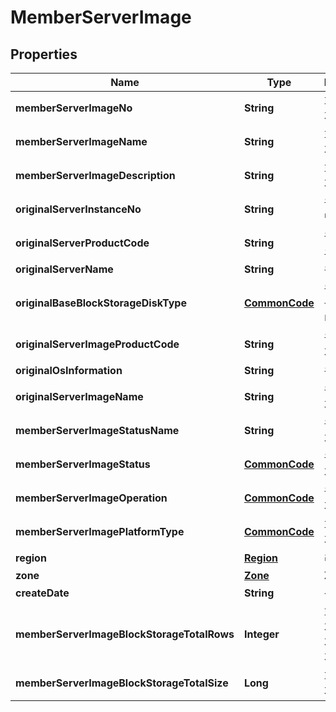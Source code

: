 
# MemberServerImage

## Properties
Name | Type | Description | Notes
------------ | ------------- | ------------- | -------------
**memberServerImageNo** | **String** | 회원서버이미지번호 |  [optional]
**memberServerImageName** | **String** | 회원서버이미지명 |  [optional]
**memberServerImageDescription** | **String** | 회원서버이미지설명 |  [optional]
**originalServerInstanceNo** | **String** | 원본서버인스턴스번호 |  [optional]
**originalServerProductCode** | **String** | 원본서버상품코드 |  [optional]
**originalServerName** | **String** | 원본서버명 |  [optional]
**originalBaseBlockStorageDiskType** | [**CommonCode**](CommonCode.md) | 원본서버기본블록스토리지디스크유형 |  [optional]
**originalServerImageProductCode** | **String** | 원본서버이미지상품코드 |  [optional]
**originalOsInformation** | **String** | 원본OS정보 |  [optional]
**originalServerImageName** | **String** | 원본서버이미지명 |  [optional]
**memberServerImageStatusName** | **String** | 원본서버이미지상태명 |  [optional]
**memberServerImageStatus** | [**CommonCode**](CommonCode.md) | 원본서버이미지상태 |  [optional]
**memberServerImageOperation** | [**CommonCode**](CommonCode.md) | 원본서버이미지OP |  [optional]
**memberServerImagePlatformType** | [**CommonCode**](CommonCode.md) | 회원서버이미지플랫폼구분 |  [optional]
**region** | [**Region**](Region.md) | 리전 |  [optional]
**zone** | [**Zone**](Zone.md) | ZONE |  [optional]
**createDate** | **String** | 생성일시 |  [optional]
**memberServerImageBlockStorageTotalRows** | **Integer** | 회원서버이미지블록스토리지인스턴스총 개수 |  [optional]
**memberServerImageBlockStorageTotalSize** | **Long** | 회원서버이미지총사이즈 |  [optional]



